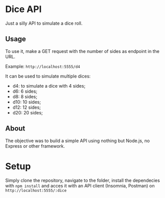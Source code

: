 # Dice API
Just a silly API to simulate a dice roll.

## Usage
To use it, make a GET request with the number of sides as endpoint in the URL.

Example: `http://localhost:5555/d4`

It can be used to simulate multiple dices:
* d4: to simulate a dice with 4 sides;
* d6: 6 sides;
* d8: 8 sides;
* d10: 10 sides;
* d12: 12 sides;
* d20: 20 sides;

## About
The objective was to build a simple API using nothing but Node.js, no Express or other framework.

# Setup
Simply clone the repository, navigate to the folder, install the dependecies with `npm install` and acces it with an API client (Insomnia, Postman) on `http://localhost:5555/:dice`
